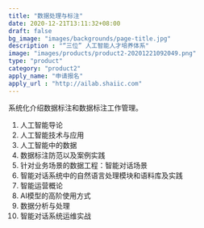 ```yaml
---
title: "数据处理与标注"
date: 2020-12-21T13:11:32+08:00
draft: false
bg_image: "images/backgrounds/page-title.jpg"
description : "“三位” 人工智能人才培养体系"
image: "images/products/product2-20201221092049.png"
type: "product"
category: "product2"
apply_name: "申请报名"
apply_url : "http://ailab.shaiic.com"
---
```


系统化介绍数据标注和数据标注工作管理。

1. 人工智能导论
2. 人工智能技术与应用
3. 人工智能中的数据
4. 数据标注防范以及案例实践
5. 针对业务场景的数据工程：智能对话场景
6. 智能对话系统中的自然语言处理模块和语料库及实践
7. 智能运营概论
8. AI模型的高阶使用方式
9. 数据分析与处理
10. 智能对话系统运维实战